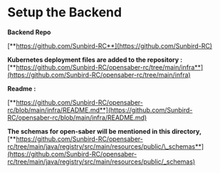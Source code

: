 # Setup the Backend

**Backend Repo**

[**https://github.com/Sunbird-RC**](https://github.com/Sunbird-RC)

**Kubernetes deployment files are added to the repository :** [**https://github.com/Sunbird-RC/opensaber-rc/tree/main/infra**](https://github.com/Sunbird-RC/opensaber-rc/tree/main/infra)

**Readme :**

[**https://github.com/Sunbird-RC/opensaber-rc/blob/main/infra/README.md**](https://github.com/Sunbird-RC/opensaber-rc/blob/main/infra/README.md)

 **The schemas for open-saber will be mentioned in this directory,** [**https://github.com/Sunbird-RC/opensaber-rc/tree/main/java/registry/src/main/resources/public/\_schemas**](https://github.com/Sunbird-RC/opensaber-rc/tree/main/java/registry/src/main/resources/public/_schemas)

